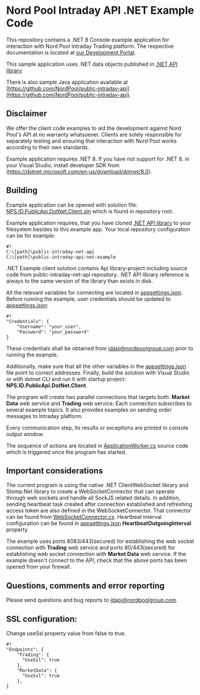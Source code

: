 # Nord Pool Intraday API .NET Example Code #

This repository contains a .NET 8 Console example application for interaction with Nord Pool Intraday Trading platform. The respective documentation is located at [our Development Portal](https://developers.nordpoolgroup.com/v1.0/docs/id-introduction). 

This sample application uses .NET data objects published in [.NET API library](https://github.com/NordPool/public-intraday-net-api)

There is also sample Java application available at [https://github.com/NordPool/public-intraday-api](https://github.com/NordPool/public-intraday-api). 

## Disclaimer ##

We offer the client code examples to aid the development against Nord Pool's API at no warranty whatsoever. Clients are solely responsible for separately testing and ensuring that interaction with Nord Pool works according to their own standards.

Example application requires .NET 8. If you have not support for .NET 8. in your Visual Studio, install developer SDK from (https://dotnet.microsoft.com/en-us/download/dotnet/8.0).


## Building ##

Example application can be opened with solution file: [NPS.ID.PublicApi.DotNet.Client.sln](NPS.ID.PublicApi.DotNet.Client.sln) which is found in repository root.

Example application requires, that you have cloned [.NET API library](https://github.com/NordPool/public-intraday-net-api) to your filesystem besides to this example app. Your local repository configuration can be for example:
```
#!
C:\[path]\public-intraday-net-api
C:\[path]\public-intraday-api-net-example
```

.NET Example client solution contains Api library-project including source code from public-intraday-net-api repository. .NET API library reference is always to the same version of the library than exists in disk.

All the relevant variables for connecting are located in [appsettings.json](NPS.ID.PublicApi.DotNet.Client/appsettings.json). Before running the example, user credentials should be updated to [appsettings.json](NPS.ID.PublicApi.DotNet.Client/appsettings.json):
```
#!
"Credentials": {
    "Username": "your_user",
    "Password": "your_password"
}
```
These credentials shall be obtained from [idapi@nordpoolgroup.com](mailto:idapi@nordpoolgroup.com) prior to running the example.

Additionally, make sure that all the other variables in the [appsettings.json](NPS.ID.PublicApi.DotNet.Client/appsettings.json) file point to correct addresses.
Finally, build the solution with Visual Studio or with dotnet CLI and run it with startup project: **NPS.ID.PublicApi.DotNet.Client**.

The program will create two parallel connections that targets both: **Market Data** web service and **Trading** web service. 
Each connection subscribes to several example topics. It also provides examples on sending order messages to Intraday platform.

Every communication step, its results or exceptions are printed in console output window.

The sequence of actions are located in [ApplicationWorker.cs](NPS.ID.PublicApi.DotNet.Client/ApplicationWorker.cs) source code which is triggered once the program has started.

## Important considerations ##

The current program is using the native .NET ClientWebSocket library and Stomp.Net library to create a WebSocketConnector that can operate through web sockets and handle all SockJS related details. In addition, sending heartbeat task created after connection established and refreshing access token are also defined in the WebSocketConnector. That connector can be found from [WebSocketConnector.cs](NPS.ID.PublicApi.DotNet.Client/Connection/WebSocketConnector.cs). 
Heartbeat interval configuration can be found in [appsettings.json](NPS.ID.PublicApi.DotNet.Client/appsettings.json) **HeartbeatOutgoingInterval** property.

The example uses ports 8083/443(secured) for establishing the web socket connection with **Trading** web service and ports 80/443(secured) for establishing web socket connection with **Market Data** web service. 
If the example doesn't connect to the API, check that the above ports has been opened from your firewall.

## Questions, comments and error reporting ##

Please send questions and bug reports to [idapi@nordpoolgroup.com](mailto:idapi@nordpoolgroup.com).

## SSL configuration: 

Change  useSsl property value from false to true.
```
#!
"Endpoints": {
    "Trading": {
      "UseSsl": true
    },
    "MarketData": {
      "UseSsl": true
    },
}
```
